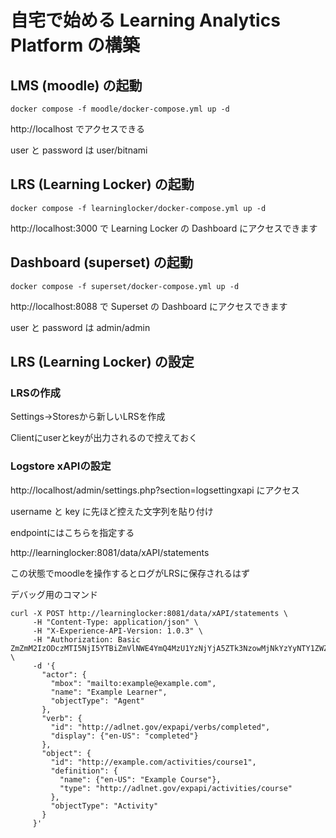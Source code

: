 # 自宅で始める Learning Analytics Platform の構築

## LMS (moodle) の起動

```
docker compose -f moodle/docker-compose.yml up -d
```

http://localhost でアクセスできる

user と password は user/bitnami

## LRS (Learning Locker) の起動

```
docker compose -f learninglocker/docker-compose.yml up -d
```

http://localhost:3000 で Learning Locker の Dashboard にアクセスできます

## Dashboard (superset) の起動

```
docker compose -f superset/docker-compose.yml up -d
```

http://localhost:8088 で Superset の Dashboard にアクセスできます

user と password は admin/admin

## LRS (Learning Locker) の設定

### LRSの作成

Settings->Storesから新しいLRSを作成

Clientにuserとkeyが出力されるので控えておく

### Logstore xAPIの設定

http://localhost/admin/settings.php?section=logsettingxapi にアクセス

username と key に先ほど控えた文字列を貼り付け

endpointにはこちらを指定する

http://learninglocker:8081/data/xAPI/statements

この状態でmoodleを操作するとログがLRSに保存されるはず

デバッグ用のコマンド

```
curl -X POST http://learninglocker:8081/data/xAPI/statements \
     -H "Content-Type: application/json" \
     -H "X-Experience-API-Version: 1.0.3" \
     -H "Authorization: Basic ZmZmM2IzODczMTI5NjI5YTBiZmVlNWE4YmQ4MzU1YzNjYjA5ZTk3NzowMjNkYzYyNTY1ZWZjZTA1MTVhMDE1YzEwYmFmNDA4OWMzMTlhZTkz" \
     -d '{
       "actor": {
         "mbox": "mailto:example@example.com",
         "name": "Example Learner",
         "objectType": "Agent"
       },
       "verb": {
         "id": "http://adlnet.gov/expapi/verbs/completed",
         "display": {"en-US": "completed"}
       },
       "object": {
         "id": "http://example.com/activities/course1",
         "definition": {
           "name": {"en-US": "Example Course"},
           "type": "http://adlnet.gov/expapi/activities/course"
         },
         "objectType": "Activity"
       }
     }'
```
